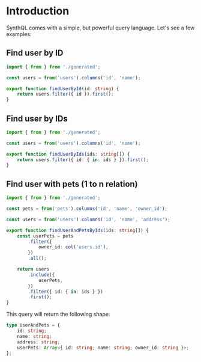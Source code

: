 # Introduction

SynthQL comes with a simple, but powerful query language. Let's see a few examples:

## Find user by ID

```ts
import { from } from './generated';

const users = from('users').columns('id', 'name');

export function findUserById(id: string) {
    return users.filter({ id }).first();
}
```

## Find user by IDs

```ts
import { from } from './generated';

const users = from('users').columns('id', 'name');

export function findUserByIds(ids: string[]) {
    return users.filter({ id: { in: ids } }).first();
}
```

## Find user with pets (1 to n relation)

```ts
import { from } from './generated';

const pets = from('pets').columns('id', 'name', 'owner_id');

const users = from('users').columns('id', 'name', 'address');

export function findUserAndPetsByIds(ids: string[]) {
    const userPets = pets
        .filter({
            owner_id: col('users.id'),
        })
        .all();

    return users
        .include({
            userPets,
        })
        .filter({ id: { in: ids } })
        .first();
}
```

This query will return the following shape:

```ts
type UserAndPets = {
    id: string;
    name: string;
    address: string;
    userPets: Array<{ id: string; name: string; owner_id: string }>;
};
```
